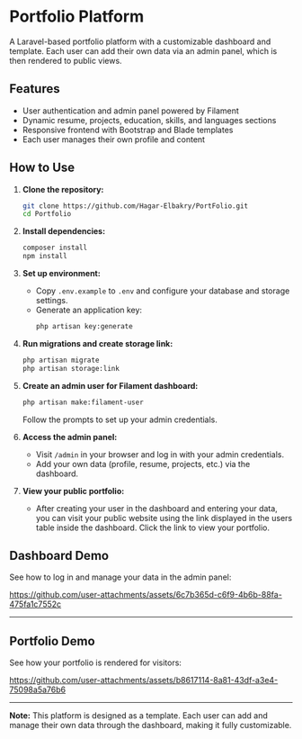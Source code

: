 # Portfolio Platform

A Laravel-based portfolio platform with a customizable dashboard and template. Each user can add their own data via an admin panel, which is then rendered to public views.

## Features

- User authentication and admin panel powered by Filament
- Dynamic resume, projects, education, skills, and languages sections
- Responsive frontend with Bootstrap and Blade templates
- Each user manages their own profile and content

## How to Use

1. **Clone the repository:**
   ```sh
   git clone https://github.com/Hagar-Elbakry/PortFolio.git
   cd Portfolio
   ```

2. **Install dependencies:**
   ```sh
   composer install
   npm install
   ```

3. **Set up environment:**
   - Copy `.env.example` to `.env` and configure your database and storage settings.
   - Generate an application key:
     ```sh
     php artisan key:generate
     ```

4. **Run migrations and create storage link:**
   ```sh
   php artisan migrate
   php artisan storage:link
   ```

5. **Create an admin user for Filament dashboard:**
   ```sh
   php artisan make:filament-user
   ```
   Follow the prompts to set up your admin credentials.

6. **Access the admin panel:**
   - Visit `/admin` in your browser and log in with your admin credentials.
   - Add your own data (profile, resume, projects, etc.) via the dashboard.
  

7. **View your public portfolio:**
   -  After creating your user in the dashboard and entering your data, you can visit your public website using the link displayed in the users table inside the dashboard. Click the link to view your portfolio.

## Dashboard Demo

See how to log in and manage your data in the admin panel:

https://github.com/user-attachments/assets/6c7b365d-c6f9-4b6b-88fa-475fa1c7552c

---

## Portfolio Demo

See how your portfolio is rendered for visitors:

https://github.com/user-attachments/assets/b8617114-8a81-43df-a3e4-75098a5a76b6

---

**Note:** This platform is designed as a template. Each user can add and manage their own data through the dashboard, making it fully customizable.

